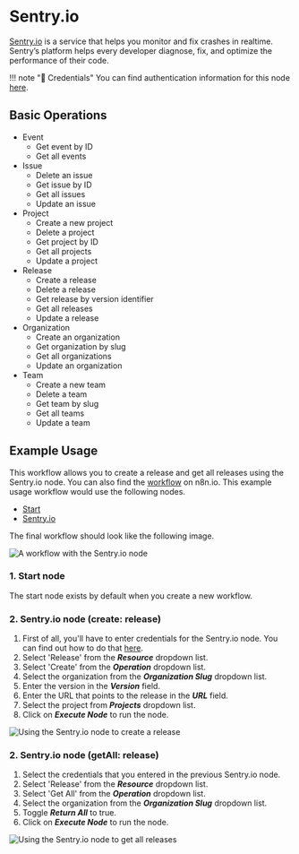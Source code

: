 # Sentry.io

[Sentry.io](https://sentry.io) is a service that helps you monitor and fix crashes in realtime. Sentry’s platform helps every developer diagnose, fix, and optimize the performance of their code.

!!! note "🔑 Credentials"
    You can find authentication information for this node [here](/workflow/integrations/credentials/sentryIo/).


## Basic Operations

* Event
    * Get event by ID
    * Get all events
* Issue
    * Delete an issue
    * Get issue by ID
    * Get all issues
    * Update an issue
* Project
    * Create a new project
    * Delete a project
    * Get project by ID
    * Get all projects
    * Update a project
* Release
    * Create a release
    * Delete a release
    * Get release by version identifier
    * Get all releases
    * Update a release
* Organization
    * Create an organization
    * Get organization by slug
    * Get all organizations
    * Update an organization
* Team
    * Create a new team
    * Delete a team
    * Get team by slug
    * Get all teams
    * Update a team

## Example Usage

This workflow allows you to create a release and get all releases using the Sentry.io node. You can also find the [workflow](https://n8n.io/workflows/643) on n8n.io. This example usage workflow would use the following nodes.
- [Start](/workflow/integrations/core-nodes/n8n-nodes-base.start/)
- [Sentry.io]()

The final workflow should look like the following image.

![A workflow with the Sentry.io node](/_images/integrations/nodes/sentryio/workflow.png)

### 1. Start node

The start node exists by default when you create a new workflow.

### 2. Sentry.io node (create: release)

1. First of all, you'll have to enter credentials for the Sentry.io node. You can find out how to do that [here](/workflow/integrations/credentials/sentryIo/).
2. Select 'Release' from the ***Resource*** dropdown list.
3. Select 'Create' from the ***Operation*** dropdown list.
4. Select the organization from the ***Organization Slug*** dropdown list.
5. Enter the version in the ***Version*** field.
6. Enter the URL that points to the release in the ***URL*** field.
7. Select the project from ***Projects*** dropdown list.
8. Click on ***Execute Node*** to run the node.

![Using the Sentry.io node to create a release](/_images/integrations/nodes/sentryio/sentry.io_node.png)



### 2. Sentry.io node (getAll: release)

1. Select the credentials that you entered in the previous Sentry.io node.
2. Select 'Release' from the ***Resource*** dropdown list.
3. Select 'Get All' from the ***Operation*** dropdown list.
4. Select the organization from the ***Organization Slug*** dropdown list.
5. Toggle ***Return All*** to true.
6. Click on ***Execute Node*** to run the node.


![Using the Sentry.io node to get all releases](/_images/integrations/nodes/sentryio/sentry.io1_node.png)
